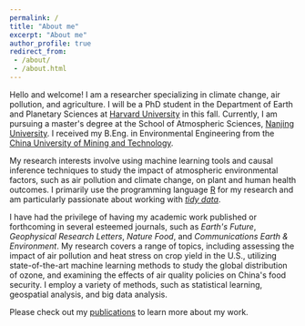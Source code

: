 ```yaml
---
permalink: /
title: "About me"
excerpt: "About me"
author_profile: true
redirect_from:
 - /about/
 - /about.html
---
```


Hello and welcome! I am a researcher specializing in climate change, air pollution, and agriculture. I will be a PhD student in the Department of Earth and Planetary Sciences at [Harvard University](https://www.harvard.edu/) in this fall. Currently, I am pursuing a master's degree at the School of Atmospheric Sciences, [Nanjing University](https://en.wikipedia.org/wiki/Nanjing_University). I received my B.Eng. in Environmental Engineering from the [China University of Mining and Technology](https://en.wikipedia.org/wiki/China_University_of_Mining_and_Technology).

My research interests involve using machine learning tools and causal inference techniques to study the impact of atmospheric environmental factors, such as air pollution and climate change, on plant and human health outcomes. I primarily use the programming language [R](https://cran.r-project.org/) for my research and am particularly passionate about working with *[tidy data](https://doi.org/10.18637/jss.v059.i10)*.

I have had the privilege of having my academic work published or forthcoming in several esteemed journals, such as *Earth's Future*, *Geophysical Research Letters*, *Nature Food*, and *Communications Earth & Environment*. My research covers a range of topics, including assessing the impact of air pollution and heat stress on crop yield in the U.S., utilizing state-of-the-art machine learning methods to study the global distribution of ozone, and examining the effects of air quality policies on China's food security. I employ a variety of methods, such as statistical learning, geospatial analysis, and big data analysis.

Please check out my [publications](publications) to learn more about my work.

<script type="text/javascript" src="//rf.revolvermaps.com/0/0/8.js?i=56obmqpslpy&amp;m=0&amp;c=ff0000&amp;cr1=ffffff&amp;f=arial&amp;l=0&amp;s=170" async="async"></script>
